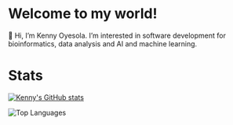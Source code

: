 # Welcome to my world!

👋 Hi, I’m Kenny Oyesola. I’m interested in software development for bioinformatics, data analysis and AI and machine learning.

# Stats
[![Kenny's GitHub stats](https://github-readme-stats.vercel.app/api?username=0m0kenny)](https://github.com/0m0kenny/github-readme-stats)

![Top Languages](https://github-readme-stats.vercel.app/api/top-langs/?username=0m0kenny&layout=compact&langs_count=8)

<!---
0m0kenny/0m0kenny is a ✨ special ✨ repository because its `README.md` (this file) appears on your GitHub profile.
You can click the Preview link to take a look at your changes.
--->
